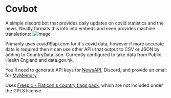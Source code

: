 # Covbot
A simple discord bot that provides daily updates on covid statistics and the news. Neatly formats this info into embeds and even provides machine translations:
![image](https://user-images.githubusercontent.com/77733928/154261549-69dc928f-8b3d-486b-9f23-5b2cc9b31340.png)

Primarily uses covid19api.com for it's covid data, however if more accurate data is required then it can use other APIs that output to CSV or JSON by adding to CountryData.json. Currently configured to take data from Public Health England and data.gov.hk.

You'll need to generate API keys for [NewsAPI](https://newsapi.org/), Discord, and provide an email for [MyMemory](https://mymemory.translated.net/).

Uses [Freepic - Flaticon's country flags pack](https://www.flaticon.com/packs/countrys-flags), which are not included under the GPL3 license. 
